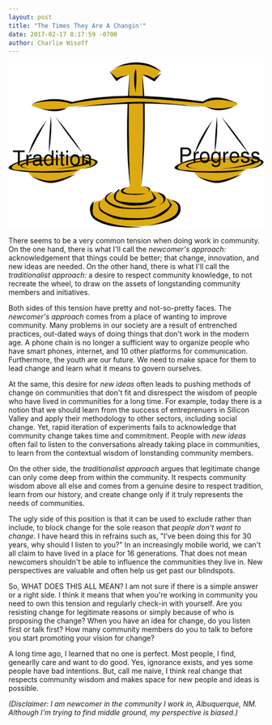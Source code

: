 ```yaml
---
layout: post
title: "The Times They Are A Changin'"
date: 2017-02-17 8:17:59 -0700
author: Charlie Wisoff
---
```


<img src="/images/Tradition-and-Progress.png" class="blog_header_image">

<p>There seems to be a very common tension when doing work in community. On the one hand, there is what I'll call the <i>newcomer's approach:</i> acknowledgement that things could be better; that change, innovation, and new ideas are needed. On the other hand, there is what I'll call the <i>traditionalist approach:</i> a desire to respect community knowledge, to not recreate the wheel, to draw on the assets of longstanding community members and initiatives.</p>

<p>Both sides of this tension have pretty and not-so-pretty faces. The <i>newcomer's approach</i> comes from a place of wanting to improve community. Many problems in our society are a result of entrenched practices, out-dated ways of doing things that don't work in the modern age. A phone chain is no longer a sufficient way to organize people who have smart phones, internet, and 10 other platforms for communication. Furthermore, the youth are our future. We need to make space for them to lead change and learn what it means to govern ourselves.</p>

<p>At the same, this desire for <i>new ideas</i> often leads to pushing methods of change on communities that don't fit and disrespect the wisdom of people who have lived in communities for a long time. For example, today there is a notion that we should learn from the success of entreprenuers in Silicon Valley and apply their methodology to other sectors, including social change. Yet, rapid iteration of experiments fails to acknowledge that community change takes time and commitment. People with <i>new ideas</i> often fail to listen to the conversations already taking place in communities, to learn from the contextual wisdom of lonstanding community members.</p>  

<p>On the other side, the <i>traditionalist approach</i> argues that legitimate change can only come deep from within the community. It respects community wisdom above all else and comes from a genuine desire to respect tradition, learn from our history, and create change only if it truly represents the needs of communities.</p>

<p>The ugly side of this position is that it can be used to exclude rather than include, to block change for the sole reason that <i>people don't want to change</i>. I have heard this in refrains such as, "I've been doing this for 30 years, why should I listen to you?" In an increasingly mobile world, we can't all claim to have lived in a place for 16 generations. That does not mean newcomers shouldn't be able to influence the communities they live in. New perspectives are valuable and often help us get past our blindspots.</p>

<p>So, WHAT DOES THIS ALL MEAN? I am not sure if there is a simple answer or a right side. I think it means that when you're working in community you need to own this tension and regularly check-in with yourself. Are you resisting change for legitimate reasons or simply because of who is proposing the change? When you have an idea for change, do you listen first or talk first? How many community members do you to talk to before you start promoting your vision for change?</p>

<p>A long time ago, I learned that no one is perfect. Most people, I find, genearlly care and want to do good. Yes, ignorance exists, and yes some people have bad intentions. But, call me naive, I think real change that respects community wisdom and makes space for new people and ideas is possible.</p>

<p><i>(Disclaimer: I am newcomer in the community I work in, Albuquerque, NM. Although I'm trying to find middle ground, my perspective is biased.)</i></p>